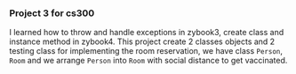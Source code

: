 ### Project 3 for cs300
   I learned how to throw and handle exceptions in zybook3, create class and instance method in zybook4. 
   This project create 2 classes objects and 2 testing class for implementing the room reservation, we have class `Person`, `Room` and we arrange `Person` into `Room` with social distance to get vaccinated.
